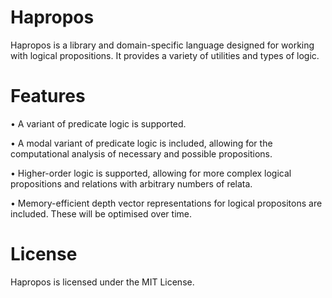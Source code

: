 # Hapropos

Hapropos is a library and domain-specific language designed for working with logical propositions. It provides a variety of utilities and types of logic.

# Features

•	A variant of predicate logic is supported. 

•	A modal variant of predicate logic is included, allowing for the computational analysis of necessary and possible propositions.

•	Higher-order logic is supported, allowing for more complex logical propositions and relations with arbitrary numbers of relata.

•	Memory-efficient depth vector representations for logical propositons are included. These will be optimised over time.

# License

Hapropos is licensed under the MIT License.

